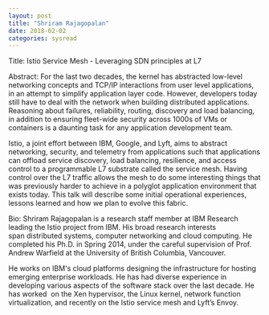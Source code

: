 ```yaml
---
layout: post
title: "Shriram Rajagopalan"
date: 2018-02-02
categories: sysread
---
```


Title: Istio Service Mesh - Leveraging SDN principles at L7

Abstract: For the last two decades, the kernel has abstracted low-level networking concepts and TCP/IP interactions from user level applications, in an attempt to simplify application layer code. However, developers today still have to deal with the network when building distributed applications. Reasoning about failures, reliability, routing, discovery and load balancing, in addition to ensuring fleet-wide security across 1000s of VMs or containers is a daunting task for any application development team.

Istio, a joint effort between IBM, Google, and Lyft, aims to abstract networking, security, and telemetry from applications such that applications can offload service discovery, load balancing, resilience, and access control to a programmable L7 substrate called the service mesh. Having control over the L7 traffic allows the mesh to do some interesting things that was previously harder to achieve in a polyglot application environment that exists today. This talk will describe some initial operational experiences, lessons learned and how we plan to evolve this fabric.

Bio: Shriram Rajagopalan is a research staff member at IBM Research leading the Istio project from IBM. His broad research interests span distributed systems, computer networking and cloud computing. He completed his Ph.D. in Spring 2014, under the careful supervision of Prof. Andrew Warfield at the University of British Columbia, Vancouver.

He works on IBM's cloud platforms designing the infrastructure for hosting emerging enterprise workloads. He has had diverse experience in developing various aspects of the software stack over the last decade. He has worked  on the Xen hypervisor, the Linux kernel, network function virtualization, and recently on the Istio service mesh and Lyft’s Envoy.
